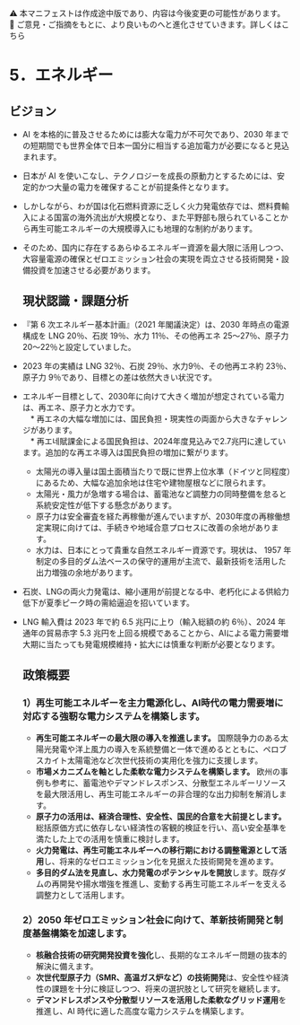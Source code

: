 ⚠️ 本マニフェストは作成途中版であり、内容は今後変更の可能性があります。  
💬 ご意見・ご指摘をもとに、より良いものへと進化させていきます。詳しくはこちら

# 5．エネルギー

## ビジョン

* AI を本格的に普及させるためには膨大な電力が不可欠であり、2030 年までの短期間でも世界全体で日本一国分に相当する追加電力が必要になると見込まれます。  
* 日本が AI を使いこなし、テクノロジーを成長の原動力とするためには、安定的かつ大量の電力を確保することが前提条件となります。  
* しかしながら、わが国は化石燃料資源に乏しく火力発電依存では、燃料費輸入による国富の海外流出が大規模となり、また平野部も限られていることから再生可能エネルギーの大規模導入にも地理的な制約があります。  
* そのため、国内に存在するあらゆるエネルギー資源を最大限に活用しつつ、大容量電源の確保とゼロエミッション社会の実現を両立させる技術開発・設備投資を加速させる必要があります。

  ## 現状認識・課題分析

* 『第 6 次エネルギー基本計画』（2021 年閣議決定）は、2030 年時点の電源構成を LNG 20％、石炭 19％、水力 11％、その他再エネ 25〜27％、原子力 20〜22％と設定していました。  
* 2023 年の実績は LNG 32％、石炭 29％、水力9％、その他再エネ約 23％、原子力 9％であり、目標との差は依然大きい状況です。  
* エネルギー目標として、2030年に向けて大きく増加が想定されている電力は、再エネ、原子力と水力です。  
　* 再エネの大幅な増加には、国民負担・現実性の両面から大きなチャレンジがあります。  
  　* 再エ네賦課金による国民負担は、2024年度見込みで2.7兆円に達しています。追加的な再エネ導入は国民負担の増加に繋がります。  
    * 太陽光の導入量は国土面積当たりで既に世界上位水準（ドイツと同程度）にあるため、大幅な追加余地は住宅や建物屋根などに限られます。  
    * 太陽光・風力が急増する場合は、蓄電池など調整力の同時整備を怠ると系統安定性が低下する懸念があります。  
  * 原子力は安全審査を経た再稼働が進んでいますが、2030年度の再稼働想定実現に向けては、手続きや地域合意プロセスに改善の余地があります。  
  * 水力は、日本にとって貴重な自然エネルギー資源です。現状は、 1957 年制定の多目的ダム法ベースの保守的運用が主流で、最新技術を活用した出力増強の余地があります。  
* 石炭、LNGの両火力発電は、縮小運用が前提となる中、老朽化による供給力低下が夏季ピーク時の需給逼迫を招いています。  
* LNG 輸入費は 2023 年で約 6.5 兆円に上り（輸入総額の約 6％）、2024 年通年の貿易赤字 5.3 兆円を上回る規模であることから、AIによる電力需要増大期に当たっても発電規模維持・拡大には慎重な判断が必要となります。

  ## 政策概要

  ### 1）再生可能エネルギーを主力電源化し、AI時代の電力需要増に対応する強靭な電力システムを構築します。
  * **再生可能エネルギーの最大限の導入を推進します。** 国際競争力のある太陽光発電や洋上風力の導入を系統整備と一体で進めるとともに、ペロブスカイト太陽電池など次世代技術の実用化を強力に支援します。
  * **市場メカニズムを軸とした柔軟な電力システムを構築します。** 欧州の事例も参考に、蓄電池やデマンドレスポンス、分散型エネルギーリソースを最大限活用し、再生可能エネルギーの非合理的な出力抑制を解消します。
  * **原子力の活用は、経済合理性、安全性、国民的合意を大前提とします。** 総括原価方式に依存しない経済性の客観的検証を行い、高い安全基準を満たした上での活用を慎重に検討します。
  * **火力発電は、再生可能エネルギーへの移行期における調整電源として活用**し、将来的なゼロエミッション化を見据えた技術開発を進めます。
  * **多目的ダム法を見直し、水力発電のポテンシャルを開放**します。既存ダムの再開発や揚水増強を推進し、変動する再生可能エネルギーを支える調整力として活用します。

  ### 2）2050 年ゼロエミッション社会に向けて、革新技術開発と制度基盤構築を加速します。
  * **核融合技術の研究開発投資を強化**し、長期的なエネルギー問題の抜本的解決に備えます。
  * **次世代型原子力（SMR、高温ガス炉など）の技術開発**は、安全性や経済性の課題を十分に検証しつつ、将来の選択肢として研究を継続します。
  * **デマンドレスポンスや分散型リソースを活用した柔軟なグリッド運用**を推進し、AI 時代に適した高度な電力システムを構築します。
